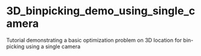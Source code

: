 # 3D_binpicking_demo_using_single_camera
Tutorial demonstrating a basic optimization problem on 3D location for bin-picking using a single camera
